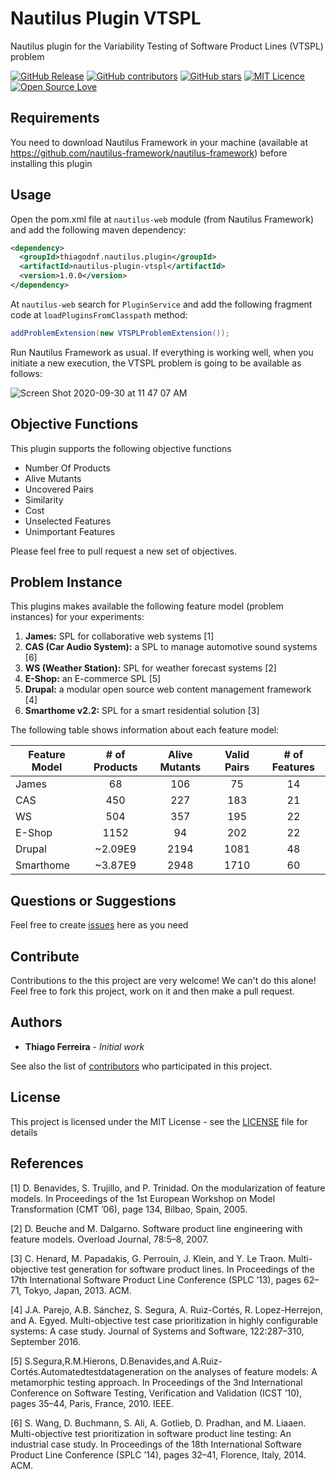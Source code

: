 # Nautilus Plugin VTSPL

Nautilus plugin for the Variability Testing of Software Product Lines (VTSPL) problem

[![GitHub Release](https://img.shields.io/github/release/nautilus-framework/nautilus-plugin-vtspl.svg)](https://github.com/nautilus-framework/nautilus-plugin-vtspl/releases/latest)
[![GitHub contributors](https://img.shields.io/github/contributors/nautilus-framework/nautilus-plugin-vtspl.svg)](https://github.com/nautilus-framework/nautilus-plugin-vtspl/graphs/contributors)
[![GitHub stars](https://img.shields.io/github/stars/nautilus-framework/nautilus-plugin-vtspl.svg)](https://github.com/almende/nautilus-framework/nautilus-plugin-vtspl)
[![MIT Licence](https://badges.frapsoft.com/os/mit/mit.svg?v=103)](https://opensource.org/licenses/mit-license.php)
[![Open Source Love](https://badges.frapsoft.com/os/v1/open-source.svg?v=103)](https://github.com/ellerbrock/open-source-badges/)

## Requirements

You need to download Nautilus Framework in your machine (available at https://github.com/nautilus-framework/nautilus-framework) before installing this plugin

## Usage

Open the pom.xml file at ```nautilus-web``` module (from Nautilus Framework) and add the following maven dependency:

```xml
<dependency>
  <groupId>thiagodnf.nautilus.plugin</groupId>
  <artifactId>nautilus-plugin-vtspl</artifactId>
  <version>1.0.0</version>
</dependency>
```

At ```nautilus-web``` search for `PluginService` and add the following fragment code at ```loadPluginsFromClasspath``` method:

```java
addProblemExtension(new VTSPLProblemExtension());
```

Run Nautilus Framework as usual. If everything is working well, when you initiate a new execution, the VTSPL problem is going to be available as follows:

![Screen Shot 2020-09-30 at 11 47 07 AM](https://user-images.githubusercontent.com/114015/94708545-bb346580-0312-11eb-99b6-5fba786e071f.png)

## Objective Functions

This plugin supports the following objective functions 

- Number Of Products
- Alive Mutants
- Uncovered Pairs
- Similarity
- Cost
- Unselected Features
- Unimportant Features

Please feel free to pull request a new set of objectives.

## Problem Instance

This plugins makes available the following feature model (problem instances) for your experiments:

1. **James:** SPL for collaborative web systems [1]
2. **CAS (Car Audio System):** a SPL to manage automotive sound systems [6]
3. **WS (Weather Station):** SPL for weather forecast systems [2]
4. **E-Shop:** an E-commerce SPL [5]
5. **Drupal:** a modular open source web content management framework [4]
6. **Smarthome v2.2:** SPL for a smart residential solution [3]

The following table shows information about each feature model:

| Feature Model | # of Products  | Alive Mutants | Valid Pairs | # of Features |
|------|:---:|:---:|:---:|:---:|
|		James       |       68            |    106     |    75     |        14 |   
|		CAS         |       450           |    227     |    183    |        21 |
|		WS          |       504           |    357     |    195    |        22 |
|		E-Shop      |      1152           |     94     |    202    |        22 |
|		Drupal      | ~2.09E9     |    2194    |   1081    |        48 |
|		Smarthome   | ~3.87E9     |    2948    |   1710    |        60 |

## Questions or Suggestions

Feel free to create <a href="https://github.com/nautilus-framework/nautilus-plugin-vtspl/issues">issues</a> here as you need

## Contribute

Contributions to the this project are very welcome! We can't do this alone! Feel free to fork this project, work on it and then make a pull request.

## Authors

* **Thiago Ferreira** - *Initial work*

See also the list of [contributors](https://github.com/nautilus-framework/nautilus-plugin-vtspl/graphs/contributors) who participated in this project.

## License

This project is licensed under the MIT License - see the [LICENSE](LICENSE) file for details

## References

[1] D. Benavides, S. Trujillo, and P. Trinidad. On the modularization of feature models. In Proceedings of the 1st European Workshop on Model Transformation (CMT ’06), page 134, Bilbao, Spain, 2005.

[2] D. Beuche and M. Dalgarno. Software product line engineering with feature models. Overload Journal, 78:5–8, 2007.

[3] C. Henard, M. Papadakis, G. Perrouin, J. Klein, and Y. Le Traon. Multi-objective test generation for software product lines. In Proceedings of the 17th International Software Product Line Conference (SPLC ’13), pages 62–71, Tokyo, Japan, 2013. ACM.

[4] J.A. Parejo, A.B. Sánchez, S. Segura, A. Ruiz-Cortés, R. Lopez-Herrejon, and A. Egyed. Multi-objective test case prioritization in highly configurable systems: A case study. Journal of Systems and Software, 122:287–310, September 2016.

[5] S.Segura,R.M.Hierons, D.Benavides,and A.Ruiz-Cortés.Automatedtestdatageneration on the analyses of feature models: A metamorphic testing approach. In Proceedings of the 3nd International Conference on Software Testing, Verification and Validation (ICST ’10), pages 35–44, Paris, France, 2010. IEEE.

[6] S. Wang, D. Buchmann, S. Ali, A. Gotlieb, D. Pradhan, and M. Liaaen. Multi-objective test prioritization in software product line testing: An industrial case study. In Proceedings of the 18th International Software Product Line Conference (SPLC ’14), pages 32–41, Florence, Italy, 2014. ACM.



